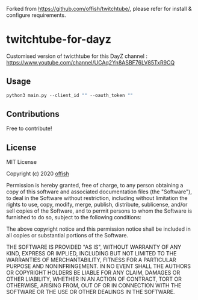 Forked from https://github.com/offish/twitchtube/, please refer for install & configure requirements.

# twitchtube-for-dayz

Customised version of twicthtube for this DayZ channel : https://www.youtube.com/channel/UCAq2Yn8ASBF76LV85TxR9CQ

## Usage
```python
python3 main.py --client_id "" --oauth_token ""
```

## Contributions
Free to contribute!

## License
MIT License

Copyright (c) 2020 [offish](https://offi.sh)

Permission is hereby granted, free of charge, to any person obtaining a copy
of this software and associated documentation files (the "Software"), to deal
in the Software without restriction, including without limitation the rights
to use, copy, modify, merge, publish, distribute, sublicense, and/or sell
copies of the Software, and to permit persons to whom the Software is
furnished to do so, subject to the following conditions:

The above copyright notice and this permission notice shall be included in all
copies or substantial portions of the Software.

THE SOFTWARE IS PROVIDED "AS IS", WITHOUT WARRANTY OF ANY KIND, EXPRESS OR
IMPLIED, INCLUDING BUT NOT LIMITED TO THE WARRANTIES OF MERCHANTABILITY,
FITNESS FOR A PARTICULAR PURPOSE AND NONINFRINGEMENT. IN NO EVENT SHALL THE
AUTHORS OR COPYRIGHT HOLDERS BE LIABLE FOR ANY CLAIM, DAMAGES OR OTHER
LIABILITY, WHETHER IN AN ACTION OF CONTRACT, TORT OR OTHERWISE, ARISING FROM,
OUT OF OR IN CONNECTION WITH THE SOFTWARE OR THE USE OR OTHER DEALINGS IN THE
SOFTWARE.
